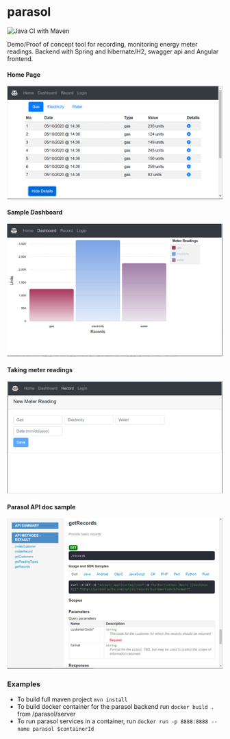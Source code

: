 
# parasol
![Java CI with Maven](https://github.com/babuley/parasol/workflows/Java%20CI%20with%20Maven/badge.svg?branch=master)

Demo/Proof of concept tool for recording, monitoring energy meter readings.
Backend with Spring and hibernate/H2, swagger api and Angular frontend.


#### Home Page
![Example](https://github.com/babuley/parasol/blob/master/examples/EnergyReadingHomePage.png)

#### Sample Dashboard
![Example](https://github.com/babuley/parasol/blob/master/examples/energyReadingDashboard.png)

#### Taking meter readings
![Example](https://github.com/babuley/parasol/blob/master/examples/TakeRecordReading.png)

#### Parasol API doc sample
![Example](https://github.com/babuley/parasol/blob/master/examples/parasolApi.png)


### Examples

- To build full maven project ```mvn install```
- To build docker container for the parasol backend run ```docker build .``` from /parasol/server
- To run parasol services in a container, run ```docker run -p 8888:8888 --name parasol $containerId```
